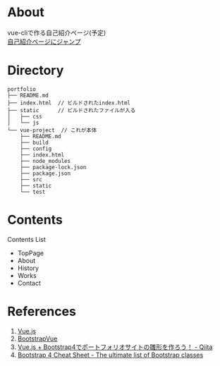 # About
vue-cliで作る自己紹介ページ(予定)  
[自己紹介ページにジャンプ](https://kokorinosoba.github.io/portfolio/)

# Directory
```
portfolio
├── README.md
├── index.html  // ビルドされたindex.html
├── static      // ビルドされたファイルが入る
│   ├── css
│   └── js
└── vue-project  // これが本体
    ├── README.md
    ├── build
    ├── config
    ├── index.html
    ├── node_modules
    ├── package-lock.json
    ├── package.json
    ├── src
    ├── static
    └── test
```

# Contents
Contents List
- TopPage
- About
- History
- Works
- Contact

# References
1. [Vue.js](https://jp.vuejs.org/)
1. [BootstrapVue](https://bootstrap-vue.js.org/)
1. [Vue.js + Bootstrap4でポートフォリオサイトの雛形を作ろう！ - Qiita](https://qiita.com/masa08/items/3474d97a1283dfc275c9)
1. [Bootstrap 4 Cheat Sheet - The ultimate list of Bootstrap classes](https://hackerthemes.com/bootstrap-cheatsheet/)
